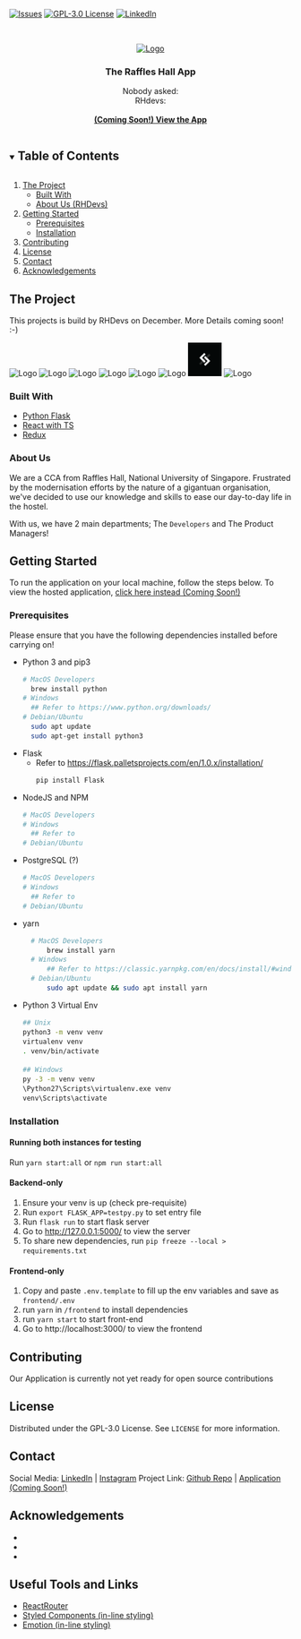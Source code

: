 [![Issues][issues-shield]][issues-url]
[![GPL-3.0 License][license-shield]][license-url]
[![LinkedIn][linkedin-shield]][linkedin-url]

<br />
<p align="center">
  <a href="https://github.com/rhdevs/rhapp/">
    <img src="assets/logos/white_logo.png" alt="Logo" width="160" height="160">
  </a>
  <h3 align="center">The Raffles Hall App</h3>
  <p align="center">
    Nobody asked:
    <br />
    RHdevs:
    <br/>
    <br/>
    <a href="rhapp.lol"><strong>(Coming Soon!) View the App</strong></a>
    <br />
  </p>
</p>

<details open="open">
  <summary><h2 style="display: inline-block">Table of Contents</h2></summary>
  <ol>
    <li>
      <a href="#the-project">The Project</a>
      <ul>
        <li><a href="#built-with">Built With</a></li>
        <li><a href="#built-with">About Us (RHDevs)</a></li>
      </ul>
    </li>
    <li>
      <a href="#getting-started">Getting Started</a>
      <ul>
        <li><a href="#prerequisites">Prerequisites</a></li>
        <li><a href="#installation">Installation</a></li>
      </ul>
    </li>
    <li><a href="#contributing">Contributing</a></li>
    <li><a href="#license">License</a></li>
    <li><a href="#contact">Contact</a></li>
    <li><a href="#acknowledgements">Acknowledgements</a></li>
  </ol>
</details>

## The Project
<!-- Insert screenshots -->
This projects is build by RHDevs on December.
More Details coming soon! :-)
<div>
<img src="assets/logos/blue_logo.png" alt="Logo" width="60" height="60">
<img src="assets/logos/darkblue_logo.png" alt="Logo" width="60" height="60">
<img src="assets/logos/lightblue_logo.png" alt="Logo" width="60" height="60">
<img src="assets/logos/orange_logo.png" alt="Logo" width="60" height="60">
<img src="assets/logos/purple_logo.png" alt="Logo" width="60" height="60">
<img src="assets/logos/red_logo.png" alt="Logo" width="60" height="60">
<img src="assets/logos/black_logo.png" alt="Logo" width="60" height="60">
<img src="assets/logos/yellow_logo.png" alt="Logo" width="60" height="60">
</div>

### Built With

* [Python Flask](https://flask.palletsprojects.com/en/1.1.x/)
* [React with TS](https://reactjs.org/)
* [Redux](https://react-redux.js.org/introduction/quick-start)

### About Us
We are a CCA from Raffles Hall, National University of Singapore. Frustrated by the modernisation efforts by the nature of a gigantuan organisation, we've decided to use our knowledge and skills to ease our day-to-day life in the hostel.

With us, we have 2 main departments; The `Developers` and The Product Managers!

## Getting Started
To run the application on your local machine, follow the steps below.
To view the hosted application, [click here instead (Coming Soon!)](http://lmao.com)

### Prerequisites
Please ensure that you have the following dependencies installed before carrying on!
* Python 3 and pip3
  ```sh
  # MacOS Developers
    brew install python
  # Windows
    ## Refer to https://www.python.org/downloads/
  # Debian/Ubuntu
    sudo apt update
    sudo apt-get install python3
  ```
* Flask 
  * Refer to https://flask.palletsprojects.com/en/1.0.x/installation/
    ```sh
    pip install Flask
    ```
* NodeJS and NPM
  ```sh
  # MacOS Developers
  # Windows
    ## Refer to 
  # Debian/Ubuntu
  ```
* PostgreSQL (?)
  ```sh
  # MacOS Developers
  # Windows
    ## Refer to
  # Debian/Ubuntu
  ```
* yarn
  ```sh
    # MacOS Developers
        brew install yarn
    # Windows
        ## Refer to https://classic.yarnpkg.com/en/docs/install/#windows-stable
    # Debian/Ubuntu
        sudo apt update && sudo apt install yarn
  ```
* Python 3 Virtual Env 
  ```sh
  ## Unix
  python3 -m venv venv
  virtualenv venv
  . venv/bin/activate
  
  ## Windows
  py -3 -m venv venv
  \Python27\Scripts\virtualenv.exe venv
  venv\Scripts\activate
  
  ```

### Installation
#### Running both instances for testing
Run `yarn start:all` or `npm run start:all`

#### Backend-only
1. Ensure your venv is up (check pre-requisite)
2. Run `export FLASK_APP=testpy.py` to set entry file
3. Run `flask run` to start flask server
4. Go to http://127.0.0.1:5000/ to view the server
5. To share new dependencies, run `pip freeze --local > requirements.txt`

#### Frontend-only
1. Copy and paste `.env.template` to fill up the env variables and save as `frontend/.env`
2. run `yarn` in `/frontend` to install dependencies
3. run `yarn start` to start front-end
4. Go to http://localhost:3000/ to view the frontend


<!-- CONTRIBUTING -->
## Contributing
Our Application is currently not yet ready for open source contributions

<!-- Contributions are what make the open source community such an amazing place to be learn, inspire, and create. Any contributions you make are **greatly appreciated**.

1. Fork the Project
2. Create your Feature Branch (`git checkout -b feature/AmazingFeature`)
3. Commit your Changes (`git commit -m 'Add some AmazingFeature'`)
4. Push to the Branch (`git push origin feature/AmazingFeature`)
5. Open a Pull Request -->

## License
Distributed under the  GPL-3.0 License. See `LICENSE` for more information.

## Contact
Social Media: [LinkedIn][linkedin-url] | [Instagram][instagram-url]
Project Link: [Github Repo](https://github.com/rhdevs/rhapp) | [Application (Coming Soon!)](https://google.com)

## Acknowledgements
* []()
* []()
* []()

## Useful Tools and Links
* [ReactRouter](https://reactrouter.com/web/api/BrowserRouter)
* [Styled Components (in-line styling)](https://github.com/styled-components/styled-components)
* [Emotion (in-line styling)](https://emotion.sh/docs/introduction)

[issues-shield]: https://img.shields.io/github/issues/github_username/repo.svg?style=for-the-badge
[issues-url]: https://github.com/rhdevs/rhapp/issues
[license-shield]: https://img.shields.io/github/license/github_username/repo.svg?style=for-the-badge
[license-url]: https://github.com/rhdevs/rhapp/blob/main/LICENSE.txt
[linkedin-shield]: https://img.shields.io/badge/-LinkedIn-black.svg?style=for-the-badge&logo=linkedin&colorB=555
[linkedin-url]: https://www.linkedin.com/company/rhdevs
[instagram-url]: https://www.instagram.com/rhdevs/
